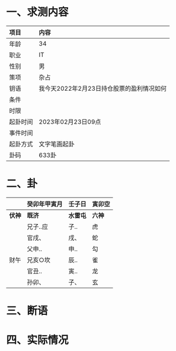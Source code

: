 # 一、求测内容
|项目|内容|
|:-|:-|
|年龄|34|
|职业|IT|
|性别|男|
|策项|杂占|
|钥语|我今天2022年2月23日持仓股票的盈利情况如何|
|条件||
|时限||
|起卦时间|2023年02月23日09点|
|事件时间||
|起卦方式|文字笔画起卦|
|卦码|633卦|

# 二、卦
||癸卯年甲寅月|壬子日|寅卯空|
|:-|:-|:-|:-|
|**伏神**|**既济**|**水雷屯**|**六神**|
||兄子..应|子..|虎|
||官戌、|戌、|蛇|
||父申..|申..|勾|
|财午|兄亥○坎|辰..|雀|
||官丑..|寅..|龙|
||孙卯、|子、|玄|


# 三、断语

# 四、实际情况